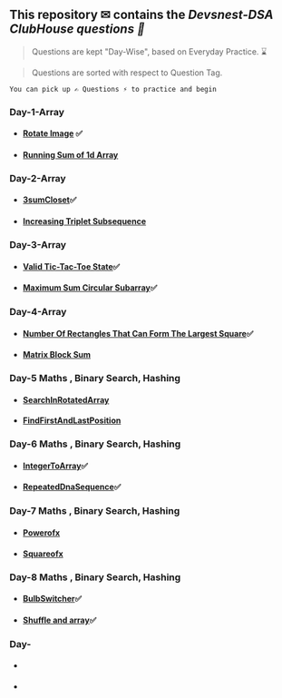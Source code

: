 ## This repository ✉ contains the *Devsnest-DSA ClubHouse questions 🚀*

> Questions are kept "Day-Wise", based on Everyday Practice. ⌛


> Questions are sorted with respect to Question Tag.

`You can pick up ✍ Questions ⚡ to practice and begin`

### Day-1-Array
- #### [Rotate Image](https://leetcode.com/problems/rotate-image/) ✅ 
- #### [Running Sum of 1d Array](https://leetcode.com/problems/running-sum-of-1d-array/)

### Day-2-Array
- #### [3sumCloset](https://leetcode.com/problems/3sum-closest/)✅ 
- #### [ Increasing Triplet Subsequence](https://leetcode.com/problems/increasing-triplet-subsequence/)

### Day-3-Array
- #### [Valid Tic-Tac-Toe State](https://leetcode.com/problems/valid-tic-tac-toe-state/)✅ 
- #### [Maximum Sum Circular Subarray](https://leetcode.com/problems/maximum-sum-circular-subarray/)✅ 

### Day-4-Array 
- #### [Number Of Rectangles That Can Form The Largest Square](https://leetcode.com/problems/number-of-rectangles-that-can-form-the-largest-square/)✅ 
- #### [ Matrix Block Sum](https://leetcode.com/problems/matrix-block-sum/)

### Day-5 Maths , Binary Search, Hashing
- #### [SearchInRotatedArray]( https://leetcode.com/problems/search-in-rotated-sorted-array/)
- #### [FindFirstAndLastPosition]( https://leetcode.com/problems/find-first-and-last-position-of-element-in-sorted-array/)

### Day-6 Maths , Binary Search, Hashing
- #### [IntegerToArray]( https://leetcode.com/problems/integer-to-roman/)✅ 
- #### [RepeatedDnaSequence]( https://leetcode.com/problems/repeated-dna-sequences/)✅ 

### Day-7 Maths , Binary Search, Hashing
- #### [Powerofx](https://leetcode.com/problems/powx-n/)
- #### [Squareofx](https://leetcode.com/problems/sqrtx/)

### Day-8 Maths , Binary Search, Hashing
- #### [BulbSwitcher](https://leetcode.com/problems/bulb-switcher/)✅ 
- #### [Shuffle and array](https://leetcode.com/problems/shuffle-an-array/)✅ 

### Day-
- #### []()
- #### []()

